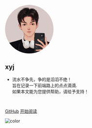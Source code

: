 <!--
 * @Descripttion: 
 * @version: 1.0
 * @Author: 
 * @Date: 2022-02-15 10:14:30
 * @LastEditors: YingJie Xing
 * @LastEditTime: 2022-02-15 13:47:19
 * @FilePath: /sandy.gitee.io/docs/_coverpage.md
 * Copyright 2022 YingJie Xing, All Rights Reserved. 
-->
<img width="160px" style="border-radius: 50%" bor src="style/xyj.jpg">

## **xyj**

- 流水不争先，争的是滔滔不绝！<br>
旨在记录一下前端路上的点点滴滴.<br>
如果本文能为您提供帮助，请给予支持！

<!-- <span id="busuanzi_container_site_pv" style='display:none'>
    👀 本站总访问量：<span id="busuanzi_value_site_pv"></span> 次
</span>
<span id="busuanzi_container_site_uv" style='display:none'>
    | 🚴‍♂️ 本站总访客数：<span id="busuanzi_value_site_uv"></span> 人
</span> -->

<br>

[GitHub](https://github.com/jack-hub-maker)
[开始阅读](/readme?id=🎨-前言)

![color](#fff)
